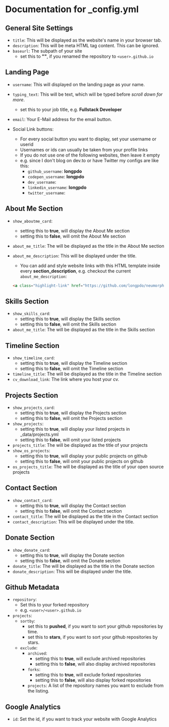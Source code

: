 # Documentation for _config.yml

## General Site Settings

* `title`: This will be displayed as the website's name in your browser tab.
* `description`: This will be meta HTML tag content. This can be ignored.
* `baseurl`: The subpath of your site
  * set this to **""**, if you renamed the repository to `<user>.github.io`

## Landing Page

* `username`: This will displayed on the landing page as your name.

* `typing_text`: This will be text, which will be typed before *scroll down for more*.
  * set this to your job title, e.g. **Fullstack Developer**
* `email`: Your E-Mail address for the email button.
* Social Link buttons:
  * For every social button you want to display, set your username or userid
  * Usernames or ids can usually be taken from your profile links
  * If you do not use one of the following websites, then leave it empty
  * e.g. since I don't blog on dev.to or have Twitter my configs are like this:
    * `github_username`: **longpdo**
    * `codepen_username`: **longpdo**
    * `dev_username`:
    * `linkedin_username`: **longpdo**
    * `twitter_username`:

## About Me Section

* `show_aboutme_card`:
  * setting this to **true**, will display the About Me section
  * setting this to **false**, will omit the About Me section
* `about_me_title`: The will be displayed as the title in the About Me section
* `about_me_description`: This will be displayed under the title.
  * You can add and style website links with this HTML template inside every **section_description**, e.g. checkout the current `about_me_description`:

  ```html
  <a class="highlight-link" href="https://github.com/longpdo/neumorphism" target="_blank" rel="noreferrer"> Github </a>
  ```

## Skills Section

* `show_skills_card`:
  * setting this to **true**, will display the Skills section
  * setting this to **false**, will omit the Skills section
* `about_me_title`: The will be displayed as the title in the Skills section

## Timeline Section

* `show_timeline_card`:
  * setting this to **true**, will display the Timeline section
  * setting this to **false**, will omit the Timeline section
* `timeline_title`: The will be displayed as the title in the Timeline section
* `cv_download_link`: The link where you host your cv.

## Projects Section

* `show_projects_card`:
  * setting this to **true**, will display the Projects section
  * setting this to **false**, will omit the Projects section
* `show_projects`:
  * setting this to **true**, will display your listed projects in _data/projects.yml
  * setting this to **false**, will omit your listed projects
* `projects_title`: The will be displayed as the title of your projects
* `show_os_projects`:
  * setting this to **true**, will display your public projects on github
  * setting this to **false**, will omit your public projects on github
* `os_projects_title`: The will be displayed as the title of your open source projects

## Contact Section

* `show_contact_card`:
  * setting this to **true**, will display the Contact section
  * setting this to **false**, will omit the Contact section
* `contact_title`: The will be displayed as the title in the Contact section
* `contact_description`: This will be displayed under the title.

## Donate Section

* `show_donate_card`:
  * setting this to **true**, will display the Donate section
  * setting this to **false**, will omit the Donate section
* `donate_title`: The will be displayed as the title in the Donate section
* `donate_description`: This will be displayed under the title.

## Github Metadata

* `repository`:
  * Set this to your forked repository
  * e.g. `<user>/<user>.github.io`
* `projects`:
  * `sortby`:
    * set this to **pushed**, if you want to sort your github repositories by time.
    * set this to **stars**, if you want to sort your github repositories by stars.
  * `exclude`:
    * `archived`:
      * setting this to **true**, will exclude archived repositories
      * setting this to **false**, will also display archived repositories
    * `forks`:
      * setting this to **true**, will exclude forked repositories
      * setting this to **false**, will also display forked repositories
    * `projects`: A list of the repository names you want to exclude from the listing.

## Google Analytics

* `id`: Set the id, if you want to track your website with Google Analytics
